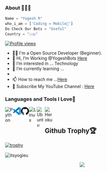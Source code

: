 
### About 🙋🏻‍♂️
```python
Name = "Yogesh R"
who_i_am = ['Coding = Mobile💙']
Do Check Our Bots = "Useful"
Country = "🇮🇳"
```
[![Profile views](https://gpvc.arturio.dev/itsyogieu)](https://github.com/itsyogieu)





- 👨‍💻 I'm a Open Source Developer (Beginner).
- 👋 Hi, I’m Working @YogeshBots [Here](https://t.me/YogeshBots)
- 👀 I’m interested in ... Technology
- 🌱 I’m currently learning ...
-
- 📫 How to reach me ...[Here](https://www.instagram.com/its_yogie_u/)
- 👯 Subscribe My YouTube Channel : [Here](https://youtube.com/c/YogeshR)


<!---
itsyogieu/itsyogieu is a ✨ special ✨ repository because its `README.md` (this file) appears on your GitHub profile.
You can click the Preview link to take a look at your changes.
--->

### Languages and Tools I Love💙
[<img align="left" alt="Python" width="26px" src="https://upload.wikimedia.org/wikipedia/commons/thumb/c/c3/Python-logo-notext.svg/600px-Python-logo-notext.svg.png" />](https://python.org/)
[<img align="left" alt="Visual Studio Code" width="26px" src="https://raw.githubusercontent.com/github/explore/80688e429a7d4ef2fca1e82350fe8e3517d3494d/topics/visual-studio-code/visual-studio-code.png" />](https://code.visualstudio.com/)
[<img align="left" alt="GitHub" width="26px" src="https://raw.githubusercontent.com/github/explore/78df643247d429f6cc873026c0622819ad797942/topics/github/github.png" />](https://git-scm.com/)
[<img align="left" alt="Linux" width="26px" src="https://telegra.ph/file/632a53dc7a08b08ebdeef.jpg" />](https://www.telegram.org/)
[<img align="left" alt="Ubuntu" width="26px" src="https://assets.ubuntu.com/v1/29985a98-ubuntu-logo32.png" />](https://www.ubuntu.com)
[<img align="left" alt="Heroku" width="26px" src="https://www.nicepng.com/png/full/223-2233246_heroku-logo-salesforce-heroku.png" />](https://heroku.com/)






    







<br />
<br />


## Github Trophy🏆

[![trophy](https://github-profile-trophy.vercel.app/?username=itsyogieu&theme=onedark)](https://github.com/itsyogieu)

<p><img align="center" src="https://github-readme-streak-stats.herokuapp.com/?user=itsyogieu&theme=chartreuse-dark&hide_border=True" alt="itsyogieu"/></p>

<p align="center">
    <img src="https://img.shields.io/badge/THANKS%20FOR-VISITING%20💙-red?style=for-the-badge&logo=github"/>
</p>

